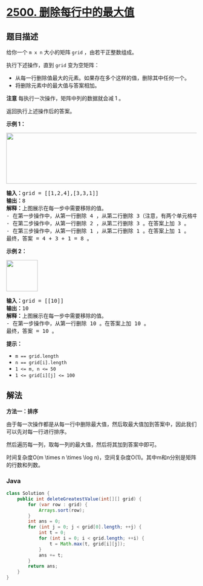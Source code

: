 # [2500. 删除每行中的最大值](https://leetcode.cn/problems/delete-greatest-value-in-each-row)

## 题目描述

<p>给你一个 <code>m x n</code> 大小的矩阵 <code>grid</code> ，由若干正整数组成。</p>

<p>执行下述操作，直到 <code>grid</code> 变为空矩阵：</p>

<ul>
	<li>从每一行删除值最大的元素。如果存在多个这样的值，删除其中任何一个。</li>
	<li>将删除元素中的最大值与答案相加。</li>
</ul>

<p><strong>注意</strong> 每执行一次操作，矩阵中列的数据就会减 1 。</p>

<p>返回执行上述操作后的答案。</p>

<p><strong>示例 1：</strong></p>

<p><img alt="" src="https://gcore.jsdelivr.net/gh/doocs/leetcode@main/solution/2500-2599/2500.Delete%20Greatest%20Value%20in%20Each%20Row/images/q1ex1.jpg" style="width: 600px; height: 135px;" /></p>

<pre>
<strong>输入：</strong>grid = [[1,2,4],[3,3,1]]
<strong>输出：</strong>8
<strong>解释：</strong>上图展示在每一步中需要移除的值。
- 在第一步操作中，从第一行删除 4 ，从第二行删除 3（注意，有两个单元格中的值为 3 ，我们可以删除任一）。在答案上加 4 。
- 在第二步操作中，从第一行删除 2 ，从第二行删除 3 。在答案上加 3 。
- 在第三步操作中，从第一行删除 1 ，从第二行删除 1 。在答案上加 1 。
最终，答案 = 4 + 3 + 1 = 8 。
</pre>

<p><strong>示例 2：</strong></p>

<p><img alt="" src="https://gcore.jsdelivr.net/gh/doocs/leetcode@main/solution/2500-2599/2500.Delete%20Greatest%20Value%20in%20Each%20Row/images/q1ex2.jpg" style="width: 83px; height: 83px;" /></p>

<pre>
<strong>输入：</strong>grid = [[10]]
<strong>输出：</strong>10
<strong>解释：</strong>上图展示在每一步中需要移除的值。
- 在第一步操作中，从第一行删除 10 。在答案上加 10 。
最终，答案 = 10 。
</pre>

<p><strong>提示：</strong></p>

<ul>
	<li><code>m == grid.length</code></li>
	<li><code>n == grid[i].length</code></li>
	<li><code>1 &lt;= m, n &lt;= 50</code></li>
	<li><code>1 &lt;= grid[i][j] &lt;= 100</code></li>
</ul>

## 解法

**方法一：排序**

由于每一次操作都是从每一行中删除最大值，然后取最大值加到答案中，因此我们可以先对每一行进行排序。

然后遍历每一列，取每一列的最大值，然后将其加到答案中即可。

时间复杂度O(m \times n \times \log n)，空间复杂度O(1)。其中m和n分别是矩阵的行数和列数。

### **Java**

```java
class Solution {
    public int deleteGreatestValue(int[][] grid) {
        for (var row : grid) {
            Arrays.sort(row);
        }
        int ans = 0;
        for (int j = 0; j < grid[0].length; ++j) {
            int t = 0;
            for (int i = 0; i < grid.length; ++i) {
                t = Math.max(t, grid[i][j]);
            }
            ans += t;
        }
        return ans;
    }
}
```

